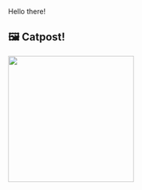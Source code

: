Hello there!



## 🖼️ Catpost!

<sub>
    <img src="https://cdn2.thecatapi.com/images/9vc.jpg" height="256">
</sub>

